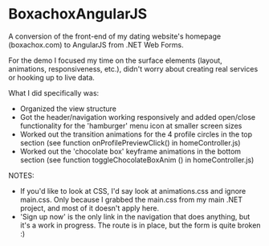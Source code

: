# BoxachoxAngularJS
A conversion of the front-end of my dating website's homepage (boxachox.com) to AngularJS from .NET Web Forms.

For the demo I focused my time on the surface elements (layout, animations, responsiveness, etc.), didn't worry about creating real services or hooking up to live data. 

What I did specifically was:
- Organized the view structure
- Got the header/navigation working responsively and added open/close functionality for the 'hamburger' menu icon at smaller screen sizes
- Worked out the transition animations for the 4 profile circles in the top section (see function onProfilePreviewClick() in homeController.js)
- Worked out the 'chocolate box' keyframe animations in the bottom section (see function toggleChocolateBoxAnim () in homeController.js)

NOTES:
- If you'd like to look at CSS, I'd say look at animations.css and ignore main.css. Only because I grabbed the main.css from my main .NET project, and most of it doesn't apply here.
- 'Sign up now' is the only link in the navigation that does anything, but it's a work in progress. The route is in place, but the form is quite broken :)
